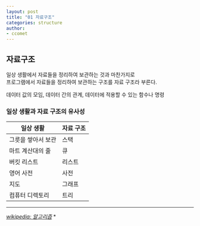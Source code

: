 ```yaml
---
layout: post
title: "01 자료구조"
categories: structure
author:
- ccomet
---
```


## **자료구조**
일상 생활에서 자료들을 정리하여 보관하는 것과 마찬가지로  
프로그램에서 자료들을 정리하여 보관하는 구조를 자료 구조라 부른다.

데이터 값의 모임, 데이터 간의 관계, 데이터에 적용할 수 있는 함수나 명령

### **일상 생활과 자료 구조의 유사성**

일상 생활 | 자료 구조
-- | --
그릇을 쌓아서 보관 | 스택  
마트 계산대의 줄 | 큐  
버킷 리스트 | 리스트  
영어 사전 | 사전  
지도 | 그래프  
컴퓨터 디렉토리 | 트리   

---

*[wikipedia: 알고리즘](https://ko.wikipedia.org/wiki/%EC%95%8C%EA%B3%A0%EB%A6%AC%EC%A6%98)*
*